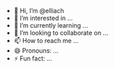 - 👋 Hi, I’m @elliach
- 👀 I’m interested in ...
- 🌱 I’m currently learning ...
- 💞️ I’m looking to collaborate on ...
- 📫 How to reach me ...
- 😄 Pronouns: ...
- ⚡ Fun fact: ...

<!---
elliach/elliach is a ✨ special ✨ repository because its `README.md` (this file) appears on your GitHub profile.
You can click the Preview link to take a look at your changes.
--->
